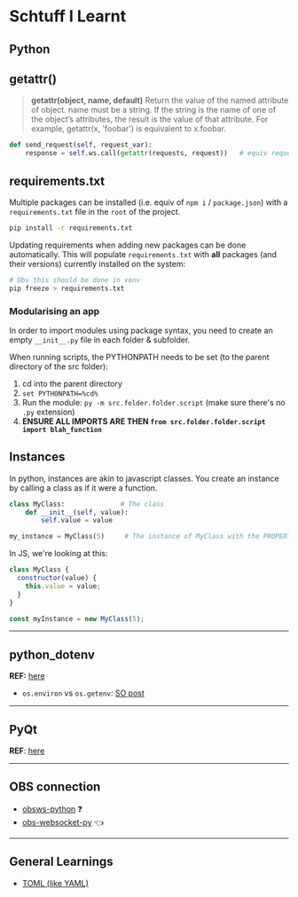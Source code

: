 # Schtuff I Learnt

## Python

## getattr()

> **getattr(object, name, default)**
> Return the value of the named attribute of object. name must be a string. If the string is the name of one of the object’s attributes, the result is the value of that attribute. For example, getattr(x, 'foobar') is equivalent to x.foobar.

```python
def send_request(self, request_var):
    response = self.ws.call(getattr(requests, request))   # equiv requests.request_var
```

## requirements.txt

Multiple packages can be installed (i.e. equiv of `npm i` / `package.json`) with a `requirements.txt` file in the `root` of the project.

```bash
pip install -r requirements.txt
```

Updating requirements when adding new packages can be done automatically. This will populate `requirements.txt` with **all** packages (and their versions) currently installed on the system:

```bash
# Obv this should be done in venv
pip freeze > requirements.txt
```

### Modularising an app

In order to import modules using package syntax, you need to create an empty `__init__.py` file in each folder & subfolder.

When running scripts, the PYTHONPATH needs to be set (to the parent directory of the src folder):

1. cd into the parent directory
2. `set PYTHONPATH=%cd%`
3. Run the module: `py -m src.folder.folder.script` (make sure there's no `.py` extension)
4. **ENSURE ALL IMPORTS ARE THEN `from src.folder.folder.script import blah_function`**

## Instances

In python, instances are akin to javascript classes. You create an instance by calling a class as if it were a function.

```python
class MyClass:              # The class
    def __init__(self, value):
        self.value = value

my_instance = MyClass(5)     # The instance of MyClass with the PROPERTY 'value'
```

In JS, we're looking at this:

```javascript
class MyClass {
  constructor(value) {
    this.value = value;
  }
}

const myInstance = new MyClass(5);
```

---

## python_dotenv

**REF:** [here](https://pypi.org/project/python-dotenv/#getting-started)

- `os.environ` vs `os.getenv`: [SO post](https://stackoverflow.com/questions/16924471/difference-between-os-getenv-and-os-environ-get)

---

## PyQt

**REF**: [here](https://realpython.com/python-pyqt-gui-calculator/#installing-pyqt)

---

## OBS connection

- [obsws-python](https://pypi.org/project/obsws-python/) ❓
- [obs-websocket-py](https://github.com/Elektordi/obs-websocket-py) 👈

---

## General Learnings

- [TOML (like YAML)](https://toml.io/en/)
